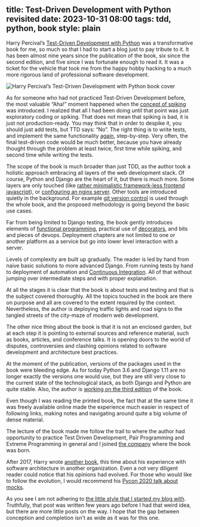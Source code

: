 title: Test-Driven Development with Python revisited
date: 2023-10-31 08:00
tags: tdd, python, book
style: plain
---

Harry Percival’s [Test-Driven Development with
Python](https://www.obeythetestinggoat.com/) was a transformative book for me,
so much so that I had to start a blog just to pay tribute to it. It has been
almost nine years since the publication of the book, six since the second
edition, and five since I was fortunate enough to read it. It was a ticket for
the vehicle that took me from the happy hobby hacking to a much more rigorous
land of professional software development.

![Harry Percival’s Test-Driven Development with Python book
cover](static/images/tdd-hjwp.png)

As for someone who had not practiced Test-Driven Development before, the most
valuable “Aha!” moment happened when the [concept of
spiking](https://www.obeythetestinggoat.com/book/chapter_spiking_custom_auth.html#_exploratory_coding_aka_spiking)
was introduced. I realized that all I had been doing until that point was just
exploratory coding or spiking. That does not mean that spiking is bad, it
is just not production-ready. You may think that in order to despike it, you
should just add tests, but TTD says: “No”. The right thing is to write tests,
and implement the same functionality
[again](https://www.obeythetestinggoat.com/book/chapter_spiking_custom_auth.html#_de_spiking),
step-by-step. Very often, the final test-driven code would be much better,
because you have already thought through the problem at least twice, first time
while spiking, and second time while writing the tests.

The scope of the book is much broader than just TDD, as the author took a
holistic approach embracing all layers of the web development stack. Of course,
Python and Django are the heart of it, but there is much more. Some layers are
only touched (like [rather minimalistic framework-less frontend
javascript](https://www.obeythetestinggoat.com/book/chapter_javascript.html)),
or [configuring an nginx
server](https://www.obeythetestinggoat.com/book/chapter_making_deployment_production_ready.html).
Other tools are introduced quietly in the background. For example [git version
control](https://www.obeythetestinggoat.com/book/chapter_01.html#_starting_a_git_repository)
is used through the whole book, and the proposed methodology is going beyond the
basic use cases.

Far from being limited to Django testing, the book gently introduces elements of
[functional
programming](https://www.obeythetestinggoat.com/book/chapter_hot_lava.html#_architectural_solutions),
practical use
of [decorators](https://www.obeythetestinggoat.com/book/chapter_fixtures_and_wait_decorator.html#_our_final_explicit_wait_helper_a_wait_decorator),
and bits and pieces of devops. Deployment chapters are not limited to one or
another platform as a service but go into lower level interaction with a server.

Levels of complexity are built up gradually. The reader is led by hand from
naive basic solutions to more advanced Django. From running tests by hand to
deployment of automation and [Continuous
Integration](https://www.obeythetestinggoat.com/book/chapter_CI.html). All of
that without jumping over intermediate steps and with proper explanation.

At all the stages it is clear that the book is about tests and testing and that
is the subject covered thoroughly. All the topics touched in the book are there
on purpose and all are covered to the extent required by the context.
Nevertheless, the author is deploying traffic lights and road signs to the
tangled
streets of the city-maze of modern web development.

The other nice thing about the book is that it is not an enclosed garden, but at
each step it is pointing to external sources and reference material, such as
books, articles, and conference talks. It is opening doors to the world of
disputes, controversies and clashing opinions related to software development
and architecture best practices.

At the moment of the publication, versions of the packages used in the book were
bleeding edge. As for today Python 3.6 and Django 1.11 are no longer exactly the
versions one would use, but they are still very close to the current state of
the technological stack, as both Django and Python are quite stable. Also, the
author is [working on the third
edition](https://www.obeythetestinggoat.com/book/preface.html) of the book.

Even though I was reading the printed book, the fact that at the same time it
was freely available online made the experience much easier in respect of
following links, making notes and navigating around quite a big volume of dense
material.

The lecture of the book made me follow the trail to where the author had
opportunity to practice Test Driven Development, Pair Programming and Extreme
Programming in general and I joined [the
company](https://www.pythonanywhere.com/about/company_details/) where the book
was born.

After 2017, Harry wrote [another book](https://www.cosmicpython.com/), this time
about his experience with software architecture in another organization. Even a
not very diligent reader could notice that his opinions had evolved. For those
who would like to follow the evolution, I would recommend his [Pycon 2020 talk
about mocks](https://youtu.be/rk-f3B-eMkI?t=9).

As you see I am not adhering to [the little style that I started my blog
with](obligatory-metablogging-post.html). Truthfully, that post was written
few years ago before I had that weird idea, but there are more little posts on
the way. I hope that the gap between conception and completion isn't as wide as
it was for this one.

